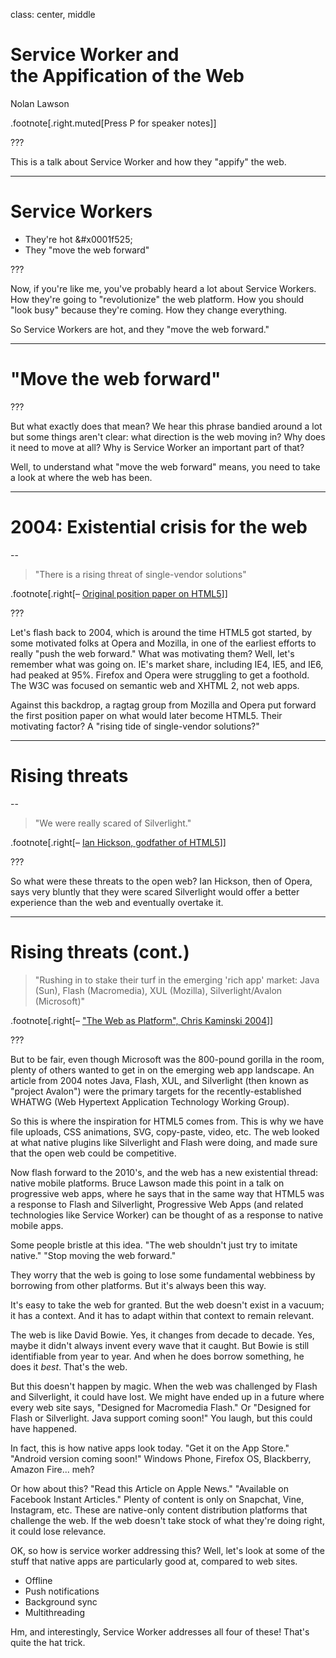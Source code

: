 class: center, middle

# Service Worker and <br/> the Appification of the Web

Nolan Lawson

.footnote[.right.muted[Press P for speaker notes]]

???

This is a talk about Service Worker and how they "appify" the web.

---

# Service Workers

- They're hot &#x0001f525;
- They "move the web forward"

???

Now, if you're like me, you've probably heard a lot about Service Workers. How they're going to "revolutionize" the
web platform. How you should "look busy" because they're coming. How they change everything.

So Service Workers are hot, and they "move the web forward."

---

# "Move the web forward"

???

But what exactly does that mean? We hear this phrase bandied around a lot but some things aren't clear: what direction
is the web moving in? Why does it need to move at all? Why is Service Worker an important part of that?

Well, to understand what "move the web forward" means, you need to take a look at where the web has been.

---

# 2004: Existential crisis for the web

--

> "There is a rising threat of single-vendor solutions"

.footnote[.right[– [Original position paper on HTML5](https://www.w3.org/2004/04/webapps-cdf-ws/papers/opera.html)]]

???

Let's flash back to 2004, which is around the time HTML5 got started, by some motivated folks at Opera and Mozilla, in
one of the earliest efforts to really "push the web forward." What was motivating them? Well, let's remember what was going
on. IE's market share, including IE4, IE5, and IE6, had peaked at 95%. Firefox and Opera were struggling to get a foothold. The
W3C was focused on semantic web and XHTML 2, not web apps.

Against this backdrop, a ragtag group from Mozilla and Opera put forward the first position paper on what would later become HTML5.
Their motivating factor? A "rising tide of single-vendor solutions?"

---

# Rising threats

--

> "We were really scared of Silverlight."

.footnote[.right[– [Ian Hickson, godfather of HTML5](https://youtu.be/xIxDJof7xxQ)]]

???

So what were these threats to the open web? Ian Hickson, then of Opera, says very bluntly that they were scared Silverlight
would offer a better experience than the web and eventually overtake it.

---

# Rising threats (cont.)

> "Rushing in to stake their turf in the emerging 'rich app' market: Java (Sun), Flash (Macromedia), XUL (Mozilla), Silverlight/Avalon (Microsoft)"

.footnote[.right[– ["The Web as Platform", Chris Kaminski 2004](http://www.webstandards.org/2004/10/01/the-web-as-platform/)]]

???

But to be fair, even though Microsoft was the 800-pound gorilla in the room, plenty of others wanted to get in on the emerging
web app landscape. An article from 2004 notes Java, Flash, XUL, and Silverlight (then known as "project Avalon") were the primary
targets for the recently-established WHATWG (Web Hypertext Application Technology Working Group).

So this is where the inspiration for HTML5 comes from. This is why we have file uploads, CSS animations, SVG, copy-paste, video, etc. The web looked at what native plugins like Silverlight and Flash were doing, and made sure that the open web could be competitive.

Now flash forward to the 2010's, and the web has a new existential thread: native mobile platforms. Bruce Lawson made this point in a talk on progressive web apps, where he says that in the same way that HTML5 was a response to Flash and Silverlight, Progressive Web Apps (and related technologies like Service Worker) can be thought of as a response to native mobile apps.

Some people bristle at this idea. "The web shouldn't just try to imitate native." "Stop moving the web forward."

They worry that the web is going to lose some fundamental webbiness by borrowing from other platforms. But it's always been this way.

It's easy to take the web for granted. But the web doesn't exist in a vacuum; it has a context. And it has to adapt within that context to remain relevant.

The web is like David Bowie. Yes, it changes from decade to decade. Yes, maybe it didn't always invent every wave that it caught. But Bowie is still identifiable from year to year. And when he does borrow something, he does it *best*. That's the web.

But this doesn't happen by magic. When the web was challenged by Flash and Silverlight, it could have lost. We might have ended up in a future where every web site says, "Designed for Macromedia Flash." Or "Designed for Flash or Silverlight. Java support coming soon!" You laugh, but this could have happened.

In fact, this is how native apps look today. "Get it on the App Store." "Android version coming soon!" Windows Phone, Firefox OS, Blackberry, Amazon Fire... meh?

Or how about this? "Read this Article on Apple News." "Available on Facebook Instant Articles." Plenty of content is only on Snapchat, Vine, Instagram, etc. These are native-only content distribution platforms that challenge the web. If the web doesn't take stock of what they're doing right, it could lose relevance.

OK, so how is service worker addressing this? Well, let's look at some of the stuff that native apps are particularly good at, compared to web sites.

- Offline
- Push notifications
- Background sync
- Multithreading

Hm, and interestingly, Service Worker addresses all four of these! That's quite the hat trick.
